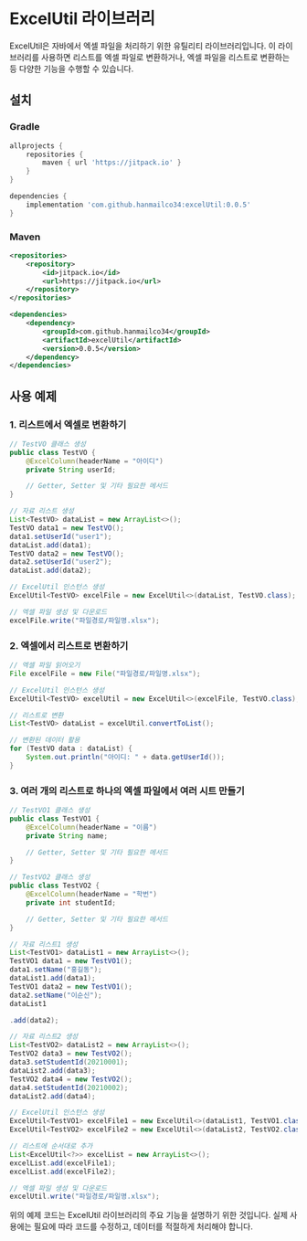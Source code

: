 # ExcelUtil 라이브러리

ExcelUtil은 자바에서 엑셀 파일을 처리하기 위한 유틸리티 라이브러리입니다. 이 라이브러리를 사용하면 리스트를 엑셀 파일로 변환하거나, 엑셀 파일을 리스트로 변환하는 등 다양한 기능을 수행할 수 있습니다.

## 설치

### Gradle

```groovy
allprojects {
    repositories {
        maven { url 'https://jitpack.io' }
    }
}

dependencies {
    implementation 'com.github.hanmailco34:excelUtil:0.0.5'
}
```

### Maven

```xml
<repositories>
    <repository>
        <id>jitpack.io</id>
        <url>https://jitpack.io</url>
    </repository>
</repositories>

<dependencies>
    <dependency>
        <groupId>com.github.hanmailco34</groupId>
        <artifactId>excelUtil</artifactId>
        <version>0.0.5</version>
    </dependency>
</dependencies>
```

## 사용 예제

### 1. 리스트에서 엑셀로 변환하기

```java
// TestVO 클래스 생성
public class TestVO {
    @ExcelColumn(headerName = "아이디")
    private String userId;

    // Getter, Setter 및 기타 필요한 메서드
}

// 자료 리스트 생성
List<TestVO> dataList = new ArrayList<>();
TestVO data1 = new TestVO();
data1.setUserId("user1");
dataList.add(data1);
TestVO data2 = new TestVO();
data2.setUserId("user2");
dataList.add(data2);

// ExcelUtil 인스턴스 생성
ExcelUtil<TestVO> excelFile = new ExcelUtil<>(dataList, TestVO.class);

// 엑셀 파일 생성 및 다운로드
excelFile.write("파일경로/파일명.xlsx");
```

### 2. 엑셀에서 리스트로 변환하기

```java
// 엑셀 파일 읽어오기
File excelFile = new File("파일경로/파일명.xlsx");

// ExcelUtil 인스턴스 생성
ExcelUtil<TestVO> excelUtil = new ExcelUtil<>(excelFile, TestVO.class);

// 리스트로 변환
List<TestVO> dataList = excelUtil.convertToList();

// 변환된 데이터 활용
for (TestVO data : dataList) {
    System.out.println("아이디: " + data.getUserId());
}
```

### 3. 여러 개의 리스트로 하나의 엑셀 파일에서 여러 시트 만들기

```java
// TestVO1 클래스 생성
public class TestVO1 {
    @ExcelColumn(headerName = "이름")
    private String name;

    // Getter, Setter 및 기타 필요한 메서드
}

// TestVO2 클래스 생성
public class TestVO2 {
    @ExcelColumn(headerName = "학번")
    private int studentId;

    // Getter, Setter 및 기타 필요한 메서드
}

// 자료 리스트1 생성
List<TestVO1> dataList1 = new ArrayList<>();
TestVO1 data1 = new TestVO1();
data1.setName("홍길동");
dataList1.add(data1);
TestVO1 data2 = new TestVO1();
data2.setName("이순신");
dataList1

.add(data2);

// 자료 리스트2 생성
List<TestVO2> dataList2 = new ArrayList<>();
TestVO2 data3 = new TestVO2();
data3.setStudentId(20210001);
dataList2.add(data3);
TestVO2 data4 = new TestVO2();
data4.setStudentId(20210002);
dataList2.add(data4);

// ExcelUtil 인스턴스 생성
ExcelUtil<TestVO1> excelFile1 = new ExcelUtil<>(dataList1, TestVO1.class);
ExcelUtil<TestVO2> excelFile2 = new ExcelUtil<>(dataList2, TestVO2.class);

// 리스트에 순서대로 추가
List<ExcelUtil<?>> excelList = new ArrayList<>();
excelList.add(excelFile1);
excelList.add(excelFile2);

// 엑셀 파일 생성 및 다운로드
excelUtil.write("파일경로/파일명.xlsx");
```

위의 예제 코드는 ExcelUtil 라이브러리의 주요 기능을 설명하기 위한 것입니다.
실제 사용에는 필요에 따라 코드를 수정하고, 데이터를 적절하게 처리해야 합니다.
